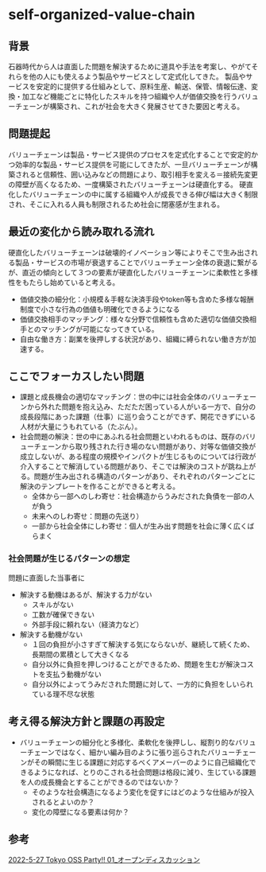 # self-organized-value-chain

## 背景
石器時代から人は直面した問題を解決するために道具や手法を考案し、やがてそれらを他の人にも使えるよう製品やサービスとして定式化してきた。
製品やサービスを安定的に提供する仕組みとして、原料生産、輸送、保管、情報伝達、変換・加工など機能ごとに特化したスキルを持つ組織や人が価値交換を行うバリューチェーンが構築され、これが社会を大きく発展させてきた要因と考える。


## 問題提起
バリューチェーンは製品・サービス提供のプロセスを定式化することで安定的かつ効率的な製品・サービス提供を可能にしてきたが、一旦バリューチェーンが構築されると信頼性、囲い込みなどの問題により、取引相手を変える＝接続先変更の障壁が高くなるため、一度構築されたバリューチェーンは硬直化する。
硬直化したバリューチェーンの中に属する組織や人が成長できる伸び幅は大きく制限され、そこに入れる人員も制限されるため社会に閉塞感が生まれる。


## 最近の変化から読み取れる流れ
硬直化したバリューチェーンは破壊的イノベーション等によりそこで生み出される製品・サービスの市場が衰退することでバリューチェーン全体の衰退に繋がるが、直近の傾向として３つの要素が硬直化したバリューチェーンに柔軟性と多様性をもたらし始めていると考える。
- 価値交換の細分化：小規模＆手軽な決済手段やtoken等も含めた多様な報酬制度で小さな行為の価値も明確化できるようになる
- 価値交換相手のマッチング：様々な分野で信頼性も含めた適切な価値交換相手とのマッチングが可能になってきている。
- 自由な働き方：副業を後押しする状況があり、組織に縛られない働き方が加速する。


## ここでフォーカスしたい問題
- 課題と成長機会の適切なマッチング：世の中には社会全体のバリューチェーンから外れた問題を抱え込み、ただただ困っている人がいる一方で、自分の成長段階にあった課題（仕事）に巡り会うことができず、開花できずにいる人材が大量にうもれている（たぶん）。
- 社会問題の解決：世の中にあふれる社会問題といわれるものは、既存のバリューチェーンから取り残された行き場のない問題があり、対等な価値交換が成立しないが、ある程度の規模やインパクトが生じるものについては行政が介入することで解消している問題があり、そこでは解決のコストが跳ね上がる。問題が生み出される構造のパターンがあり、それぞれのパターンごとに解決のテンプレートを作ることができると考える。
  - 全体から一部へのしわ寄せ：社会構造からうみだされた負債を一部の人が負う
  - 未来へのしわ寄せ：問題の先送り）
  - 一部から社会全体にしわ寄せ：個人が生み出す問題を社会に薄く広くばらまく

### 社会問題が生じるパターンの想定
問題に直面した当事者に
- 解決する動機はあるが、解決する力がない
  - スキルがない
  - 工数が確保できない
  - 外部手段に頼れない（経済力など）
- 解決する動機がない
  - １回の負担が小さすぎて解決する気にならないが、継続して続くため、長期間の累積として大きくなる
  - 自分以外に負担を押しつけることができるため、問題を生むが解決コストを支払う動機がない
  - 自分以外によってうみだされた問題に対して、一方的に負担をしいられている理不尽な状態


## 考え得る解決方針と課題の再設定
- バリューチェーンの細分化と多様化、柔軟化を後押しし、縦割り的なバリューチェーンではなく、細かい編み目のように張り巡らされたバリューチェーンがその瞬間に生じる課題に対応するべくアメーバーのように自己組織化できるようになれば、とりのこされる社会問題は格段に減り、生じている課題を人の成長機会とすることができるのではないか？
  - そのような社会構造になるよう変化を促すにはどのような仕組みが投入されるとよいのか？
  - 変化の障壁になる要素は何か？

## 参考
[2022-5-27 Tokyo OSS Party!! 01_オープンディスカッション](https://tokyoossparty.slack.com/archives/C02JQF374H2/p1653606820800259)
